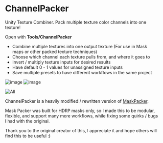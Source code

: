 # ChannelPacker
Unity Texture Combiner. Pack multiple texture color channels into one texture!

Open with **Tools/ChannelPacker**

- Combine multiple textures into one output texture (For use in Mask maps or other packed texture techniques)
- Choose which channel each texture pulls from, and where it goes to
- Invert / multiply texture inputs for desired results
- Have default 0 - 1 values for unassigned texture inputs
- Save multiple presets to have different workflows in the same project

![image](https://github.com/camobiwon/ChannelPacker/assets/30759426/a8347dae-1b64-4bb1-8049-3e608bb4200b)
![image](https://github.com/camobiwon/ChannelPacker/assets/30759426/7ba13073-1570-49ef-b1d5-5ea3b63cdf5e)

![All](https://github.com/camobiwon/ChannelPacker/assets/30759426/598f2ec7-9f20-4430-9742-eae82359be97)

ChannelPacker is a heavily modified / rewritten version of [MaskPacker](https://www.reddit.com/r/Unity3D/comments/glkvp2/i_made_another_mask_map_packer_for_hdrp/).

Mask Packer was built for HDRP masks only, so I made this to be modular, flexible, and support many more workflows, while fixing some quirks / bugs I had with the original.

Thank you to the original creator of this, I appreciate it and hope others will find this to be useful :)
